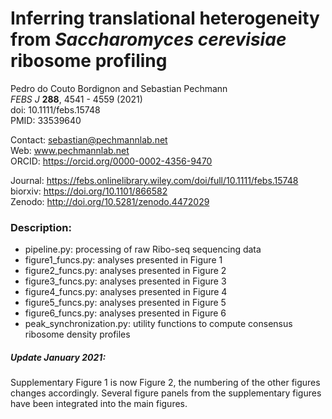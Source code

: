 # Inferring translational heterogeneity from *Saccharomyces cerevisiae* ribosome profiling

Pedro do Couto Bordignon and Sebastian Pechmann\
*FEBS J* **288**, 4541 - 4559 (2021)\
doi: 10.1111/febs.15748\
PMID: 33539640

Contact: sebastian@pechmannlab.net\
Web: www.pechmannlab.net \
ORCID: https://orcid.org/0000-0002-4356-9470

Journal: https://febs.onlinelibrary.wiley.com/doi/full/10.1111/febs.15748 \
biorxiv: https://doi.org/10.1101/866582 \
Zenodo: http://doi.org/10.5281/zenodo.4472029


### Description:

* pipeline.py: processing of raw Ribo-seq sequencing data
* figure1_funcs.py: analyses presented in Figure 1
* figure2_funcs.py: analyses presented in Figure 2
* figure3_funcs.py: analyses presented in Figure 3
* figure4_funcs.py: analyses presented in Figure 4
* figure5_funcs.py: analyses presented in Figure 5
* figure6_funcs.py: analyses presented in Figure 6
* peak_synchronization.py: utility functions to compute consensus ribosome density profiles


##### Update January 2021: 
Supplementary Figure 1 is now Figure 2, the numbering of the other figures changes accordingly. Several figure panels from the supplementary figures have been integrated into the main figures. 
